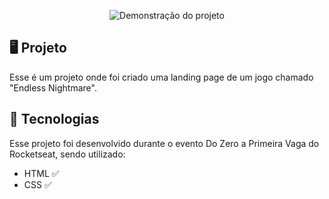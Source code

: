  

<p align="center">
   <img src="./capa.png" alt="Demonstração do projeto" widht= "100%">
</p>
</p>

## 🖥️ Projeto 
Esse é um  projeto onde foi criado uma landing page de um jogo chamado "Endless Nightmare".  

## 🚀 Tecnologias
Esse projeto foi desenvolvido durante o evento Do Zero a Primeira Vaga do Rocketseat, sendo utilizado: 

- HTML ✅
- CSS  ✅